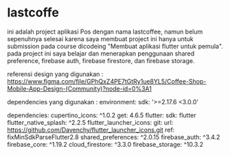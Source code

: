 # lastcoffe

ini adalah project aplikasi Pos dengan nama lastcoffee, namun belum sepenuhnya selesai karena saya membuat project ini hanya untuk submission pada course dicodeing "Membuat aplikasi flutter untuk pemula". pada project ini saya belajar dan menerapkan penggunaan shared preference, firebase auth, firebase firestore, dan firebase storage.

referensi design yang digunakan :
https://www.figma.com/file/GPhQxZ4PE7tGtRy1ue8YL5/Coffee-Shop-Mobile-App-Design-(Community)?node-id=0%3A1

dependencies yang digunakan :
environment: 
  sdk: '>=2.17.6 <3.0.0'

dependencies: 
  cupertino_icons: ^1.0.2
  get: 4.6.5
  flutter: 
    sdk: flutter
  flutter_native_splash: ^2.2.5
  flutter_launcher_icons: 
   git:
     url: https://github.com/Davenchy/flutter_launcher_icons.git
     ref: fixMinSdkParseFlutter2.8
  shared_preferences: ^2.0.15
  firebase_auth: ^3.4.2
  firebase_core: ^1.19.2
  cloud_firestore: ^3.3.0
  firebase_storage: ^10.3.2